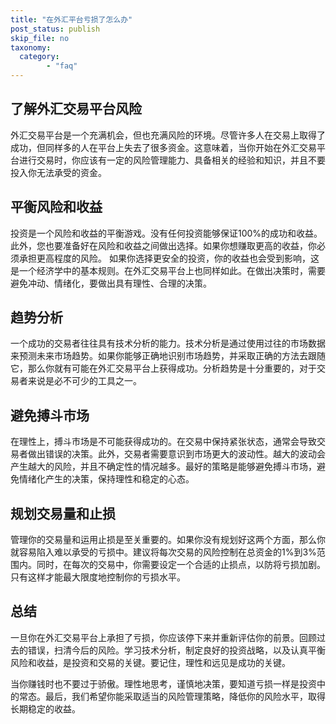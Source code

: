 ```yaml
---
title: "在外汇平台亏损了怎么办"
post_status: publish
skip_file: no
taxonomy:
  category:
        - "faq"
---
```


## 了解外汇交易平台风险

外汇交易平台是一个充满机会，但也充满风险的环境。尽管许多人在交易上取得了成功，但同样多的人在平台上失去了很多资金。这意味着，当你开始在外汇交易平台进行交易时，你应该有一定的风险管理能力、具备相关的经验和知识，并且不要投入你无法承受的资金。

## 平衡风险和收益

投资是一个风险和收益的平衡游戏。没有任何投资能够保证100%的成功和收益。此外，您也要准备好在风险和收益之间做出选择。如果你想赚取更高的收益，你必须承担更高程度的风险。 如果你选择更安全的投资，你的收益也会受到影响，这是一个经济学中的基本规则。在外汇交易平台上也同样如此。在做出决策时，需要避免冲动、情绪化，要做出具有理性、合理的决策。

## 趋势分析

一个成功的交易者往往具有技术分析的能力。技术分析是通过使用过往的市场数据来预测未来市场趋势。如果你能够正确地识别市场趋势，并采取正确的方法去跟随它，那么你就有可能在外汇交易平台上获得成功。分析趋势是十分重要的，对于交易者来说是必不可少的工具之一。

## 避免搏斗市场

在理性上，搏斗市场是不可能获得成功的。在交易中保持紧张状态，通常会导致交易者做出错误的决策。此外，交易者需要意识到市场更大的波动性。越大的波动会产生越大的风险，并且不确定性的情况越多。最好的策略是能够避免搏斗市场，避免情绪化产生的决策，保持理性和稳定的心态。

## 规划交易量和止损

管理你的交易量和运用止损是至关重要的。如果你没有规划好这两个方面，那么你就容易陷入难以承受的亏损中。建议将每次交易的风险控制在总资金的1%到3%范围内。同时，在每次的交易中，你需要设定一个合适的止损点，以防将亏损加剧。只有这样才能最大限度地控制你的亏损水平。

## 总结

一旦你在外汇交易平台上承担了亏损，你应该停下来并重新评估你的前景。回顾过去的错误，扫清今后的风险。学习技术分析，制定良好的投资战略，以及认真平衡风险和收益，是投资和交易的关键。要记住，理性和远见是成功的关键。

当你赚钱时也不要过于骄傲。理性地思考，谨慎地决策，要知道亏损一样是投资中的常态。最后，我们希望你能采取适当的风险管理策略，降低你的风险水平，取得长期稳定的收益。
